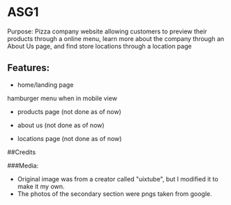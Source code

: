 # ASG1
Purpose: Pizza company website allowing customers to preview their products through a online menu, learn more about the company through an About Us page, and find store locations through a location page

## Features:

- home/landing page

hamburger menu when in mobile view

- products page (not done as of now)

- about us (not done as of now)

- locations page (not done as of now)

##Credits

###Media:
- Original image was from a creator called "uixtube", but I modified it to make it my own.
- The photos of the secondary section were pngs taken from google.


